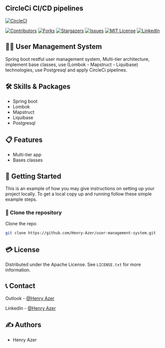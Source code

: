 ## CircleCi CI/CD pipelines 
[![CircleCI](https://circleci.com/gh/Henry-Azer/user-management-system/tree/master.svg?style=svg)](https://circleci.com/gh/Henry-Azer/user-management-system/tree/master)

[![Contributors][contributors-shield]][contributors-url]
[![Forks][forks-shield]][forks-url]
[![Stargazers][stars-shield]][stars-url]
[![Issues][issues-shield]][issues-url]
[![MIT License][license-shield]][license-url]
[![LinkedIn][linkedin-shield]][linkedin-url]

## 👨‍💻 User Management System
Spring boot restful user management system, Multi-tier architecture, implement base classes, use (Lombok - Mapstruct - Liquibase) technologies, use Postgresql and apply CircleCi pipelines.

## 🛠 Skills & Packages
* Spring boot
* Lombok
* Mapstruct
* Liquibase
* Postgresql

## 📋 Features
- Multi-tier app
- Bases classes


## 📢 Getting Started

This is an example of how you may give instructions on setting up your project locally.
To get a local copy up and running follow these simple example steps.

### 💾  Clone the repository
Clone the repo
   ```sh
   git clone https://github.com/Henry-Azer/user-management-system.git
   ```

## 💳 License
Distributed under the Apache License. See `LICENSE.txt` for more information.

## 📞 Contact
Outlook - [@Henry Azer](mailto:henryazer@outlook.com)

LinkedIn - [@Henry Azer](https://www.linkedin.com/in/henry-azer-1220121a7/)

## ✍️ Authors
* Henry Azer

[contributors-shield]: https://img.shields.io/github/contributors/Henry-Azer/user-management-system.svg?style=for-the-badge
[contributors-url]: https://github.com/Henry-Azer/user-management-system/graphs/contributors

[forks-shield]: https://img.shields.io/github/forks/Henry-Azer/user-management-system.svg?style=for-the-badge
[forks-url]: https://github.com/Henry-Azer/user-management-system/network/members

[stars-shield]: https://img.shields.io/github/stars/Henry-Azer/user-management-system.svg?style=for-the-badge
[stars-url]: https://github.com/Henry-Azer/user-management-system/stargazers

[issues-shield]: https://img.shields.io/github/issues/Henry-Azer/user-management-system.svg?style=for-the-badge
[issues-url]: https://github.com/Henry-Azer/user-management-system/issues

[license-shield]: https://img.shields.io/github/license/Henry-Azer/user-management-system.svg?style=for-the-badge
[license-url]: https://github.com/Henry-Azer/user-management-system/blob/master/LICENSE.txt

[linkedin-shield]: https://img.shields.io/badge/-LinkedIn-black.svg?style=for-the-badge&logo=linkedin&colorB=555
[linkedin-url]: https://www.linkedin.com/in/henry-azer-1220121a7/
